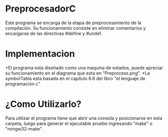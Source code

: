# PreprocesadorC
Este programa se encarga de la etapa de preprocesamiento de la compilación. Su funcionamiento consiste en eliminar comentarios y encargarse de las directivas #define y #undef.

# Implementacion

+El programa esta diseñado como una maquina de estados, puede apreciar su funcionamiento en el diagrama que esta en "Preprocess.png".
+La symbolTabla esta basada en el capitulo 6.6 del libro "el lenguaje de programación c"

# ¿Como Utilizarlo?

Para utilizar el programa tiene que abrir una consola y posicionarse en esta carpeta, luego para generar el ejecutable pruebe ingresando "make" o "mingw32-make".
